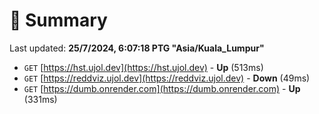 # 📖 Summary
Last updated: **25/7/2024, 6:07:18 PTG "Asia/Kuala_Lumpur"**

- `GET` [https://hst.ujol.dev](https://hst.ujol.dev) - **Up** (513ms)
- `GET` [https://reddviz.ujol.dev](https://reddviz.ujol.dev) - **Down** (49ms)
- `GET` [https://dumb.onrender.com](https://dumb.onrender.com) - **Up** (331ms)
